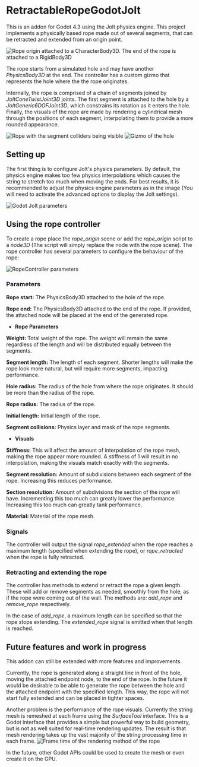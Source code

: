 
# RetractableRopeGodotJolt
This is an addon for Godot 4.3 using the Jolt physics engine. This project implements a physically based rope made out of several segments, that can be retracted and extended from an origin point.

![Rope origin attached to a CharacterBody3D. The end of the rope is attached to a RigidBody3D](https://github.com/user-attachments/assets/1e7bc995-53c3-47df-bc4a-ba0db987cce8)

The rope starts from a simulated hole and may have another *PhysicsBody3D* at the end. The controller has a custom gizmo that represents the hole where the the rope originates. 

Internally, the rope is comprised of a chain of segments joined by *JoltConeTwistJoint3D* joints. The first segment is attached to the hole by a *JoltGeneric6DOFJoint3D*, which constrains its rotation as it enters the hole. Finally, the visuals of the rope are made by rendering a cylindrical mesh through the positions of each segment, interpolating them to provide a more rounded appearance.

![Rope with the segment colliders being visible](https://github.com/user-attachments/assets/7cf281a5-9285-44e9-b07d-a0b490fccf79) 
![Gizmo of the hole](https://github.com/user-attachments/assets/61d22246-a8ab-4af9-9af2-27e22b016202)

## Setting up
The first thing is to configure Jolt's physics parameters. By default, the physics engine makes too few physics interpolations which causes the string to stretch too much when moving the ends. For best results, it is recommended to adjust the physics engine parameters as in the image (You will need to activate the advanced options to display the Jolt settings).

![Godot Jolt parameters](https://github.com/user-attachments/assets/c48e3713-124b-4459-b023-57ece67379b2)

## Using the rope controller
To create a rope place the *rope_origin* scene or add the *rope_origin* script to a *node3D* (The script will simply replace the node with the rope scene).
The rope controller has several parameters to configure the behaviour of the rope:

![RopeController parameters](https://github.com/user-attachments/assets/3094d051-c4bf-437e-ab76-6a11c8bac2fb)

### Parameters
**Rope start:** The PhysicsBody3D attached to the hole of the rope.

**Rope end:** The PhysicsBody3D attached to the end of the rope. If provided, the attached node will be placed at the end of the generated rope.

 - **Rope Parameters**

**Weight:** Total weight of the rope. The weight will remain the same regardless of the length and will be distributed equally between the segments.

**Segment length:** The length of each segment. Shorter lengths will make the rope look more natural, but will require more segments, impacting performance. 

**Hole radius:** The radius of the hole from where the rope originates. It should be more than the radius of the rope.

**Rope radius:** The radius of the rope.

**Initial length:** Initial length of the rope.

**Segment collisions:** Physics layer and mask of the rope segments. 

 - **Visuals**

**Stiffness:** This will affect the amount of interpolation of the rope mesh, making the rope appear more rounded. A stiffness of 1 will result in no interpolation, making the visuals match exactly with the segments.

**Segment resolution:** Amount of subdivisions between each segment of the rope. Increasing this reduces performance.

**Section resolution:** Amount of subdivisions the section of the rope will have. Incrementing this too much can greatly lower the performance. Increasing this too much can greatly tank performance.

**Material:** Material of the rope mesh.

### Signals
The controller will output the signal *rope_extended* when the rope reaches a maximum length (specified when extending the rope), or *rope_retracted* when the rope is fully retracted.

### Retracting and extending the rope
The controller has methods to extend or retract the rope a given length. These will add or remove segments as needed, smoothly from the hole, as if the rope were coming out of the wall. The methods are: *add_rope* and *remove_rope* respectively. 

In the case of *add_rope*, a maximum length can be specified so that the rope stops extending. The *extended_rope* signal is emitted when that length is reached. 

## Future features and work in progress

This addon can still be extended with more features and improvements.
 
Currently, the rope is generated along a straight line in front of the hole, moving the attached endpoint node, to the end of the rope. In the future it would be desirable to be able to generate the rope between the hole and the attached endpoint with the specified length. This way, the rope will not start fully extended and can be placed in tighter spaces.

Another problem is the performance of the rope visuals. Currently the string mesh is remeshed at each frame using the *SurfaceTool* interface. This is a Godot interface that provides a simple but powerful way to build geometry, but is not as well suited for real-time rendering updates. The result is that mesh rendering takes up the vast majority of the string processing time in each frame.
![Frame time of the rendering method of the rope](https://github.com/user-attachments/assets/707b6fa9-6ce9-4015-9480-34706dcd3488)

In the future, other Godot APIs could be used to create the mesh or even create it on the GPU. 
